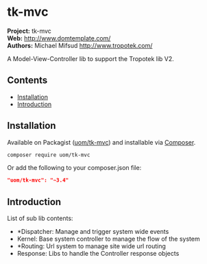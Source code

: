 # tk-mvc 

__Project:__ tk-mvc    
__Web:__ <http://www.domtemplate.com/>  
__Authors:__ Michael Mifsud <http://www.tropotek.com/>  
  
A Model-View-Controller lib to support the Tropotek lib V2.


## Contents

- [Installation](#installation)
- [Introduction](#introduction)


## Installation

Available on Packagist ([uom/tk-mvc](http://packagist.org/packages/uom/tk-mvc))
and installable via [Composer](http://getcomposer.org/).

```bash
composer require uom/tk-mvc
```

Or add the following to your composer.json file:

```json
"uom/tk-mvc": "~3.4"
```


## Introduction

List of sub lib contents:

 - *Dispatcher: Manage and trigger system wide events
 - Kernel: Base system controller to manage the flow of the system
 - *Routing: Url system to manage site wide url routing
 - Response: Libs to handle the Controller response objects
 

